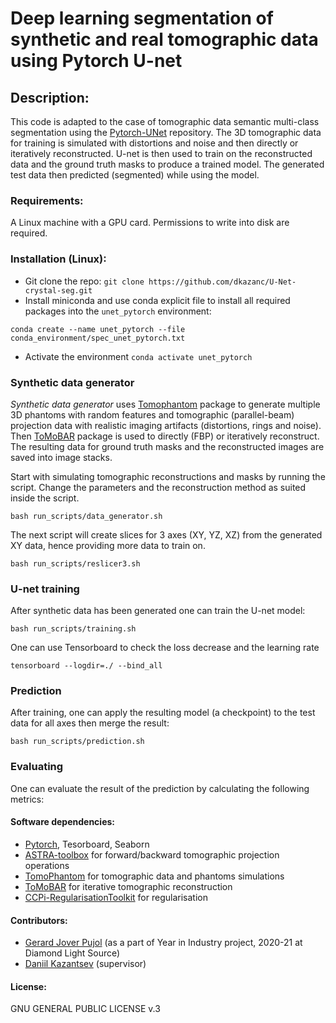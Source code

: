 # Deep learning segmentation of synthetic and real tomographic data using Pytorch U-net

## Description:
This code is adapted to the case of tomographic data semantic multi-class segmentation using the [Pytorch-UNet](https://github.com/milesial/Pytorch-UNet) repository. The 3D tomographic data for training is simulated with distortions and noise and then directly or iteratively reconstructed. U-net is then used to train on the reconstructed data and the ground truth masks to produce a trained model. The generated test data then predicted (segmented) while using the model.

### Requirements:
A Linux machine with a GPU card. Permissions to write into disk are required.

### Installation (Linux):
* Git clone the repo: `git clone https://github.com/dkazanc/U-Net-crystal-seg.git`
* Install miniconda and use conda explicit file to install all required packages into the `unet_pytorch` environment:
```
conda create --name unet_pytorch --file conda_environment/spec_unet_pytorch.txt
```
* Activate the environment `conda activate unet_pytorch`

### Synthetic data generator
*Synthetic data generator* uses [Tomophantom](https://github.com/dkazanc/TomoPhantom) package to generate multiple 3D phantoms with random features and tomographic (parallel-beam) projection data with realistic imaging artifacts (distortions, rings and noise). Then [ToMoBAR](https://github.com/dkazanc/ToMoBAR) package is used to directly (FBP) or iteratively reconstruct. The resulting data for ground truth masks and the reconstructed images are saved into image stacks.

Start with simulating tomographic reconstructions and masks by running the script. Change the parameters and the reconstruction method as suited inside the script.
```
bash run_scripts/data_generator.sh
```

The next script will create slices for 3 axes (XY, YZ, XZ) from the generated XY data, hence providing more data to train on.
```
bash run_scripts/reslicer3.sh
```

### U-net training
After synthetic data has been generated one can train the U-net model:
```
bash run_scripts/training.sh
```

One can use Tensorboard to check the loss decrease and the learning rate
```
tensorboard --logdir=./ --bind_all
```

### Prediction
After training, one can apply the resulting model (a checkpoint) to the test data for all axes then merge the result:
```
bash run_scripts/prediction.sh
```

### Evaluating
One can evaluate the result of the prediction by calculating the following metrics:


#### Software dependencies:
 * [Pytorch](https://pytorch.org/), Tesorboard, Seaborn
 * [ASTRA-toolbox](https://www.astra-toolbox.com/) for forward/backward tomographic projection operations
 * [TomoPhantom](https://github.com/dkazanc/TomoPhantom) for tomographic data and phantoms simulations
 * [ToMoBAR](https://github.com/dkazanc/ToMoBAR) for iterative tomographic reconstruction
 * [CCPi-RegularisationToolkit](https://github.com/vais-ral/CCPi-Regularisation-Toolkit) for regularisation


#### Contributors:
* [Gerard Jover Pujol](https://github.com/IararIV) (as a part of Year in Industry project, 2020-21 at Diamond Light Source)
* [Daniil Kazantsev](https://github.com/dkazanc) (supervisor)

#### License:
GNU GENERAL PUBLIC LICENSE v.3
